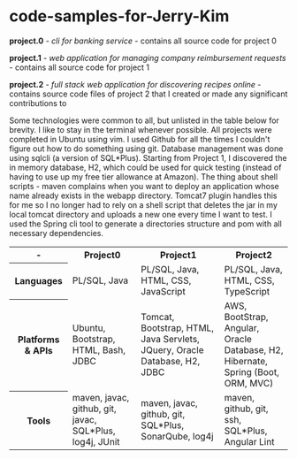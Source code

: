 # code-samples-for-Jerry-Kim

**project.0** - *cli for banking service* - contains all source code for project 0

**project.1** - *web application for managing company reimbursement requests* - contains all source code for project 1

**project.2** - *full stack web application for discovering recipes online* - contains source code files of project 2 that I created or made any significant contributions to 

Some technologies were common to all, but unlisted in the table below for brevity. I like to stay in the terminal whenever possible. All projects were completed in Ubuntu using vim. I used Github for all the times I couldn't figure out how to do something using git. Database management was done using sqlcli (a version of SQL\*Plus). Starting from Project 1, I discovered the in memory database, H2, which could be used for quick testing (instead of having to use up my free tier allowance at Amazon). The thing about shell scripts - maven complains when you want to deploy an application whose name already exists in the webapp directory. Tomcat7 plugin handles this for me so I no longer had to rely on a shell script that deletes the jar in my local tomcat directory and uploads a new one every time I want to test. I used the Spring cli tool to generate a directories structure and pom with all necessary dependencies. 
<table>
  <tr>
    <th> - </th>
    <th>Project0</th>
    <th>Project1</th>
    <th>Project2</th>
  </tr>
  <tr>
    <th>Languages</th>
    <td>PL/SQL, Java</td>
    <td>PL/SQL, Java, HTML, CSS, JavaScript</td>
    <td>PL/SQL, Java, HTML, CSS, TypeScript</td>
  </tr>
  <tr>
    <th>Platforms & APIs</th>
    <td>Ubuntu, Bootstrap, HTML, Bash, JDBC</td>
    <td>Tomcat, Bootstrap, HTML, Java Servlets, JQuery, Oracle Database, H2, JDBC</td>
    <td>AWS, BootStrap, Angular, <br>Oracle Database, H2, <br>Hibernate, Spring (Boot, ORM, MVC)</td>
  </tr>
  <tr>
    <th>Tools</th>
    <td>maven, javac, github, git, javac, SQL*Plus, log4j, JUnit</td>
    <td>maven, javac, github, git, SQL*Plus, SonarQube, log4j</td>
    <td>maven, github, git, ssh, SQL*Plus, Angular Lint</td>
  </tr>
</table>
